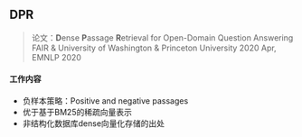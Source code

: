 ## DPR
> 论文：**D**ense **P**assage **R**etrieval for Open-Domain Question Answering  
> FAIR & University of Washington & Princeton University 2020 Apr, EMNLP 2020  


#### 工作内容
- 负样本策略：Positive and negative passages
- 优于基于BM25的稀疏向量表示
- 非结构化数据库dense向量化存储的出处